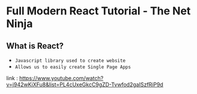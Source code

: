 # Full Modern React Tutorial - The Net Ninja

## What is React?
- `Javascript library used to create website`
- `Allows us to easily create Single Page Apps`

link : https://www.youtube.com/watch?v=j942wKiXFu8&list=PL4cUxeGkcC9gZD-Tvwfod2gaISzfRiP9d